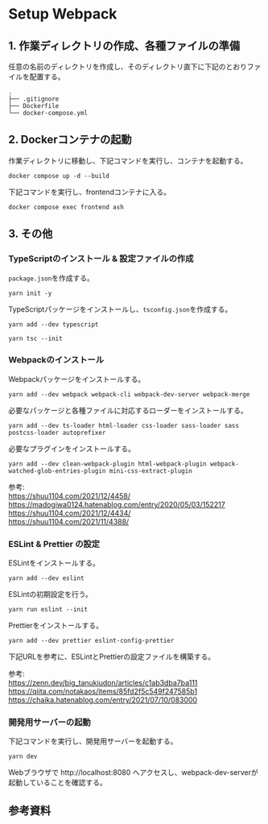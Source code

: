 # Setup Webpack

## 1. 作業ディレクトリの作成、各種ファイルの準備

任意の名前のディレクトリを作成し、そのディレクトリ直下に下記のとおりファイルを配置する。
```
.
├── .gitignore
├── Dockerfile
└── docker-compose.yml
```

## 2. Dockerコンテナの起動

作業ディレクトリに移動し、下記コマンドを実行し、コンテナを起動する。
```
docker compose up -d --build
```

下記コマンドを実行し、frontendコンテナに入る。
```
docker compose exec frontend ash
```

## 3. その他

### TypeScriptのインストール & 設定ファイルの作成

`package.json`を作成する。
```
yarn init -y
```

TypeScriptパッケージをインストールし、`tsconfig.json`を作成する。
```
yarn add --dev typescript
```
```
yarn tsc --init
```

### Webpackのインストール

Webpackパッケージをインストールする。
```
yarn add --dev webpack webpack-cli webpack-dev-server webpack-merge
```

必要なパッケージと各種ファイルに対応するローダーをインストールする。
```
yarn add --dev ts-loader html-loader css-loader sass-loader sass postcss-loader autoprefixer
```

必要なプラグインをインストールする。
```
yarn add --dev clean-webpack-plugin html-webpack-plugin webpack-watched-glob-entries-plugin mini-css-extract-plugin
```

参考:<br>
https://shuu1104.com/2021/12/4458/<br>
https://madogiwa0124.hatenablog.com/entry/2020/05/03/152217<br>
https://shuu1104.com/2021/12/4434/<br>
https://shuu1104.com/2021/11/4388/<br>

### ESLint & Prettier の設定

ESLintをインストールする。
```
yarn add --dev eslint
```

ESLintの初期設定を行う。
```
yarn run eslint --init
```

Prettierをインストールする。
```
yarn add --dev prettier eslint-config-prettier
```

下記URLを参考に、ESLintとPrettierの設定ファイルを構築する。

参考:<br>
https://zenn.dev/big_tanukiudon/articles/c1ab3dba7ba111<br>
https://qiita.com/notakaos/items/85fd2f5c549f247585b1<br>
https://chaika.hatenablog.com/entry/2021/07/10/083000<br>

### 開発用サーバーの起動

下記コマンドを実行し、開発用サーバーを起動する。
```
yarn dev
```
Webブラウザで http://localhost:8080 へアクセスし、webpack-dev-serverが起動していることを確認する。


## 参考資料
